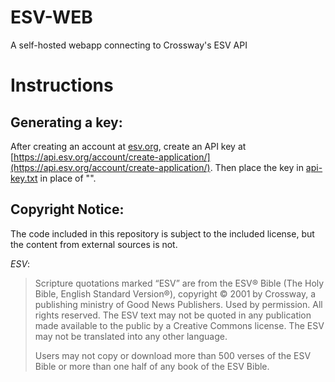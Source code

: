 # ESV-WEB
A self-hosted webapp connecting to Crossway's ESV API

# Instructions

## Generating a key:
After creating an account at [esv.org](https://www.esv.org/), create an API key at [https://api.esv.org/account/create-application/](https://api.esv.org/account/create-application/). Then place the key in [api-key.txt](api-key.txt) in place of "<key-goes-here>".

## Copyright Notice:
The code included in this repository is subject to the included license, but the content from external sources is not.

*ESV*:
>Scripture quotations marked “ESV” are from the ESV® Bible (The Holy Bible, English Standard Version®), copyright © 2001 by Crossway, a publishing ministry of Good News Publishers. Used by permission. All rights reserved. The ESV text may not be quoted in any publication made available to the public by a Creative Commons license. The ESV may not be translated into any other language.
>
>Users may not copy or download more than 500 verses of the ESV Bible or more than one half of any book of the ESV Bible.